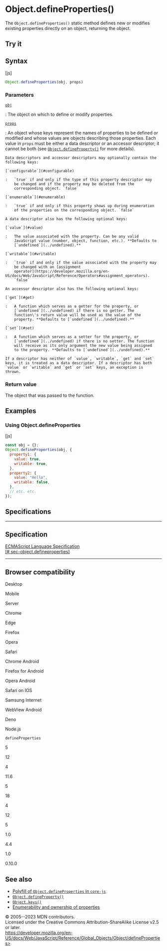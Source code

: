 Object.defineProperties()
=========================

 
The `Object.defineProperties()` static method defines new or modifies
existing properties directly on an object, returning the object.


 
Try it 
------

 



 
Syntax
------

 
 
 
[js]


```js
Object.defineProperties(obj, props)
```




 
### Parameters

 

[`obj`](#obj)

:   The object on which to define or modify properties.

[`props`](#props)

:   An object whose keys represent the names of properties to be defined
    or modified and whose values are objects describing those
    properties. Each value in `props` must be either a data descriptor
    or an accessor descriptor; it cannot be both (see
    [`Object.defineProperty()`](defineproperty) for more details).

    Data descriptors and accessor descriptors may optionally contain the
    following keys:

    [`configurable`](#configurable)

    :   `true` if and only if the type of this property descriptor may
        be changed and if the property may be deleted from the
        corresponding object. `false`

    [`enumerable`](#enumerable)

    :   `true` if and only if this property shows up during enumeration
        of the properties on the corresponding object. `false`

    A data descriptor also has the following optional keys:

    [`value`](#value)

    :   The value associated with the property. Can be any valid
        JavaScript value (number, object, function, etc.). **Defaults to
        [`undefined`](../undefined).**

    [`writable`](#writable)

    :   `true` if and only if the value associated with the property may
        be changed with an [assignment
        operator](https://developer.mozilla.org/en-US/docs/Web/JavaScript/Reference/Operators#assignment_operators).
        `false`

    An accessor descriptor also has the following optional keys:

    [`get`](#get)

    :   A function which serves as a getter for the property, or
        [`undefined`](../undefined) if there is no getter. The
        function\'s return value will be used as the value of the
        property. **Defaults to [`undefined`](../undefined).**

    [`set`](#set)

    :   A function which serves as a setter for the property, or
        [`undefined`](../undefined) if there is no setter. The function
        will receive as its only argument the new value being assigned
        to the property. **Defaults to [`undefined`](../undefined).**

    If a descriptor has neither of `value`, `writable`, `get` and `set`
    keys, it is treated as a data descriptor. If a descriptor has both
    `value` or `writable` and `get` or `set` keys, an exception is
    thrown.



 
### Return value 

 
The object that was passed to the function.



 
Examples
--------


 
### Using Object.defineProperties 

 
 
 
[js]


```js
const obj = {};
Object.defineProperties(obj, {
  property1: {
    value: true,
    writable: true,
  },
  property2: {
    value: "Hello",
    writable: false,
  },
  // etc. etc.
});
```




Specifications
--------------

 
  -------------------------------------------------------------------------------------------------------------------------------
  Specification
  -------------------------------------------------------------------------------------------------------------------------------
  [ECMAScript Language Specification\
  [\#
  sec-object.defineproperties]](https://tc39.es/ecma262/multipage/fundamental-objects.html#sec-object.defineproperties)

  -------------------------------------------------------------------------------------------------------------------------------


Browser compatibility 
---------------------

 


Desktop

Mobile

Server

Chrome

Edge

Firefox

Opera

Safari

Chrome Android

Firefox for Android

Opera Android

Safari on IOS

Samsung Internet

WebView Android

Deno

Node.js

`defineProperties`

5

12

4

11.6

5

18

4

12

5

1.0

4.4

1.0

0.10.0

 
See also 
--------

 
-   [Polyfill of `Object.defineProperties` in
    `core-js`](https://github.com/zloirock/core-js#ecmascript-object)
-   [`Object.defineProperty()`](defineproperty)
-   [`Object.keys()`](keys)
-   [Enumerability and ownership of
    properties](https://developer.mozilla.org/en-US/docs/Web/JavaScript/Enumerability_and_ownership_of_properties)



 
© 2005--2023 MDN contributors.\
Licensed under the Creative Commons Attribution-ShareAlike License v2.5
or later.\
https://developer.mozilla.org/en-US/docs/Web/JavaScript/Reference/Global_Objects/Object/defineProperties>

